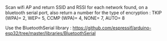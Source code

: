 Scan wifi AP and return SSID and RSSI for each network found, on a bluetooth serial port, also return a number for the type of encryption : TKIP (WPA)= 2, WEP= 5, CCMP (WPA)= 4, NONE= 7, AUTO= 8

Use the BluetoothSerial library : https://github.com/espressif/arduino-esp32/tree/master/libraries/BluetoothSerial
